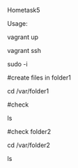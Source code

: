 Hometask5

Usage: 

vagrant up

vagrant ssh

sudo -i

#create files in folder1

cd /var/folder1

#check

ls

#check folder2

cd /var/folder2

ls



